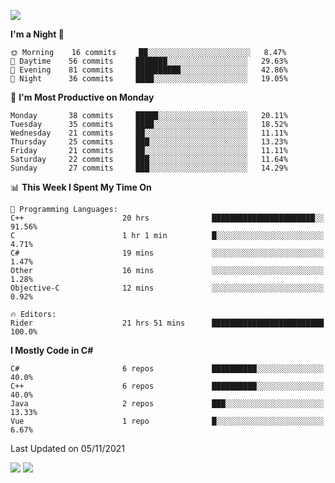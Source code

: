 ![](https://komarev.com/ghpvc/?username=lilpidgey&color=red)
<!--START_SECTION:waka-->
**I'm a Night 🦉** 

```text
🌞 Morning    16 commits     ██░░░░░░░░░░░░░░░░░░░░░░░   8.47% 
🌆 Daytime    56 commits     ███████░░░░░░░░░░░░░░░░░░   29.63% 
🌃 Evening    81 commits     ██████████░░░░░░░░░░░░░░░   42.86% 
🌙 Night      36 commits     ████░░░░░░░░░░░░░░░░░░░░░   19.05%

```
📅 **I'm Most Productive on Monday** 

```text
Monday       38 commits     █████░░░░░░░░░░░░░░░░░░░░   20.11% 
Tuesday      35 commits     ████░░░░░░░░░░░░░░░░░░░░░   18.52% 
Wednesday    21 commits     ██░░░░░░░░░░░░░░░░░░░░░░░   11.11% 
Thursday     25 commits     ███░░░░░░░░░░░░░░░░░░░░░░   13.23% 
Friday       21 commits     ██░░░░░░░░░░░░░░░░░░░░░░░   11.11% 
Saturday     22 commits     ███░░░░░░░░░░░░░░░░░░░░░░   11.64% 
Sunday       27 commits     ███░░░░░░░░░░░░░░░░░░░░░░   14.29%

```


📊 **This Week I Spent My Time On** 

```text
💬 Programming Languages: 
C++                      20 hrs              ███████████████████████░░   91.56% 
C                        1 hr 1 min          █░░░░░░░░░░░░░░░░░░░░░░░░   4.71% 
C#                       19 mins             ░░░░░░░░░░░░░░░░░░░░░░░░░   1.47% 
Other                    16 mins             ░░░░░░░░░░░░░░░░░░░░░░░░░   1.28% 
Objective-C              12 mins             ░░░░░░░░░░░░░░░░░░░░░░░░░   0.92%

🔥 Editors: 
Rider                    21 hrs 51 mins      █████████████████████████   100.0%

```

**I Mostly Code in C#** 

```text
C#                       6 repos             ██████████░░░░░░░░░░░░░░░   40.0% 
C++                      6 repos             ██████████░░░░░░░░░░░░░░░   40.0% 
Java                     2 repos             ███░░░░░░░░░░░░░░░░░░░░░░   13.33% 
Vue                      1 repo              █░░░░░░░░░░░░░░░░░░░░░░░░   6.67%

```



 Last Updated on 05/11/2021
<!--END_SECTION:waka-->
![](https://hit.yhype.me/github/profile?user_id=42968544)
![](https://komarev.com/ghpvc/?lilpidgey)
